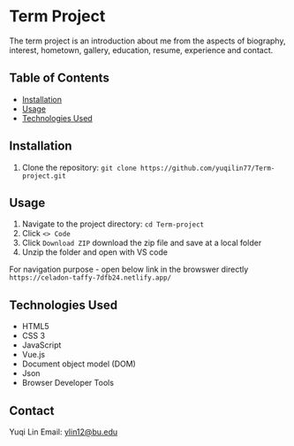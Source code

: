 # Term Project

The term project is an introduction about me from the aspects of biography, interest, hometown, gallery, education, resume, experience and contact.

## Table of Contents

- [Installation](#installation)
- [Usage](#usage)
- [Technologies Used](#technologies-used)

## Installation

1. Clone the repository: `git clone https://github.com/yuqilin77/Term-project.git`

## Usage

1. Navigate to the project directory: `cd Term-project`
2. Click `<> Code`
3. Click `Download ZIP` download the zip file and save at a local folder
4. Unzip the folder and open with VS code

For navigation purpose - open below link in the browswer directly
`https://celadon-taffy-7dfb24.netlify.app/`

## Technologies Used

- HTML5
- CSS 3
- JavaScript
- Vue.js
- Document object model (DOM)
- Json
- Browser Developer Tools

## Contact

Yuqi Lin
Email: ylin12@bu.edu
